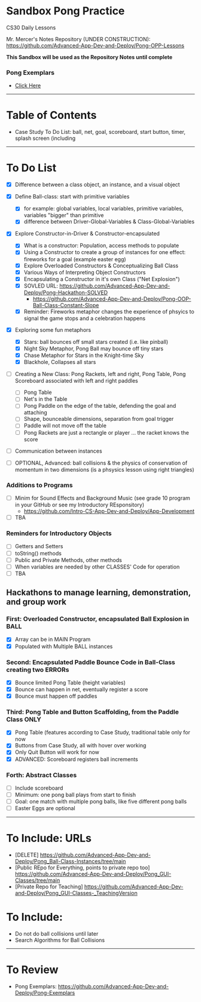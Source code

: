 # Sandbox Pong Practice
CS30 Daily Lessons

Mr. Mercer's Notes Repository (UNDER CONSTRUCTION): https://github.com/Advanced-App-Dev-and-Deploy/Pong-OPP-Lessons

**This Sandbox will be used as the Repository Notes until complete**

### Pong Exemplars
- <a href="https://github.com/Advanced-App-Dev-and-Deploy/Pong-Exemplars">Click Here</a>

---

# Table of Contents
- Case Study To Do List: ball, net, goal, scoreboard, start button, timer, splash screen (including 

---

# To Do List
- [x] Difference between a class object, an instance, and a visual object
- [x] Define Ball-class: start with primitive variables
  - [x] for example: global variables, local variables, primitive variables, variables "bigger" than primitive
  - [x] difference between Driver-Global-Variables & Class-Global-Variables
- [x] Explore Constructor-in-Driver & Constructor-encapsulated
  - [x] What is a constructor: Population, access methods to populate
  - [x] Using a Constructor to create a group of instances for one effect: fireworks for a goal (example easter egg)
  - [x] Explore Overloaded Constructors & Conceptualizing Ball Class
  - [x] Various Ways of Interpreting Object Constructors
  - [x] Encapsulating a Constructor in it's own Class ("Net Explosion")
  - [x] SOVLED URL: https://github.com/Advanced-App-Dev-and-Deploy/Pong-Hackathon-SOLVED
	- https://github.com/Advanced-App-Dev-and-Deploy/Pong-OOP-Ball-Class-Constant-Slope
  - [x] Reminder: Fireworks metaphor changes the experience of phsyics to signal the game stops and a celebration happens
- [x] Exploring some fun metaphors
  - [x] Stars: ball bounces off small stars created (i.e. like pinball)
  - [x] Night Sky Metaphor, Pong Ball may bounce off tiny stars
  - [x] Chase Metaphor for Stars in the Knight-time Sky
  - [x] Blackhole, Collapses all stars
- [ ] Creating a New Class: Pong Rackets, left and right, Pong Table, Pong Scoreboard associated with left and right paddles
  - [ ] Pong Table
  - [ ] Net's in the Table
  - [ ] Pong Paddle on the edge of the table, defending the goal and attaching
  - [ ] Shape, bounceable dimensions, separation from goal trigger
  - [ ] Paddle will not move off the table
  - [ ] Pong Rackets are just a rectangle or player ... the racket knows the score
- [ ] Communication between instances

- [ ] OPTIONAL, Advanced: ball collisions & the physics of conservation of momentum in two dimensions (is a phsysics lesson using right triangles)


### Additions to Programs
- [ ] Minim for Sound Effects and Background Music (see grade 10 program in your GitHub or see my Introductory REsponsitory)
  - https://github.com/Intro-CS-App-Dev-and-Deploy/App-Development
- [ ] TBA

### Reminders for Introductory Objects
- [ ] Getters and Setters
- [ ] toString() methods
- [ ] Public and Private Methods, other methods
- [ ] When variables are needed by other CLASSES' Code for operation
- [ ] TBA

## Hackathons to manage learning, demonstration, and group work

### First: Overloaded Constructor, encapsulated Ball Explosion in BALL
- [x] Array can be in MAIN Program
- [x] Populated with Multiple BALL instances

### Second: Encapsulated Paddle Bounce Code in Ball-Class creating two ERRORs
- [x] Bounce limited Pong Table (height variables)
- [x] Bounce can happen in net, eventually register a score
- [x] Bounce must happen off paddles

### Third: Pong Table and Button Scaffolding, from the Paddle Class ONLY
- [x] Pong Table (features according to Case Study, traditional table only for now
- [x] Buttons from Case Study, all with hover over working
- [x] Only Quit Button will work for now
- [x] ADVANCED: Scoreboard registers ball increments

### Forth: Abstract Classes
- [ ] Include scoreboard
- [ ] Minimum: one pong ball plays from start to finish
- [ ] Goal: one match with multiple pong balls, like five different pong balls
- [ ] Easter Eggs are optional

---

# To Include: URLs
- [DELETE] https://github.com/Advanced-App-Dev-and-Deploy/Pong_Ball-Class-Instances/tree/main
- [Public REpo for Everything, points to private repo too] https://github.com/Advanced-App-Dev-and-Deploy/Pong_GUI-Classes/tree/main
- [Private Repo for Teaching] https://github.com/Advanced-App-Dev-and-Deploy/Pong_GUI-Classes-_TeachingVersion

# To Include: 
- Do not do ball collisions until later
- Search Algorithms for Ball Collisions

---

# To Review
- Pong Exemplars: https://github.com/Advanced-App-Dev-and-Deploy/Pong-Exemplars